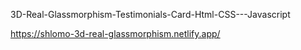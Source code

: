 3D-Real-Glassmorphism-Testimonials-Card-Html-CSS---Javascript


https://shlomo-3d-real-glassmorphism.netlify.app/
